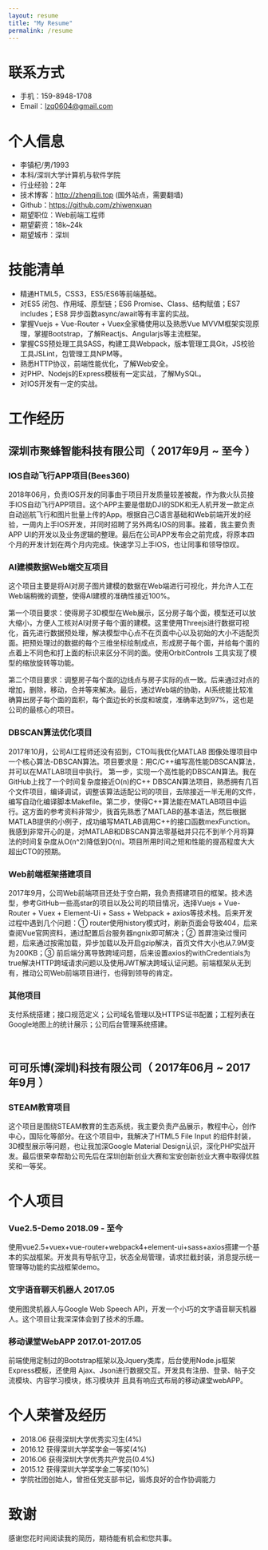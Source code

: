 ```yaml
---
layout: resume
title: "My Resume"
permalink: /resume
---
```



# 联系方式

- 手机：159-8948-1708
- Email：lzq0604@gmail.com

# 个人信息

 - 李镇杞/男/1993
- 本科/深圳大学计算机与软件学院
- 行业经验：2年
- 技术博客：http://zhenqili.top (国外站点，需要翻墙)
- Github：https://github.com/zhiwenxuan
- 期望职位：Web前端工程师
- 期望薪资：18k~24k
- 期望城市：深圳



# 技能清单
- 精通HTML5，CSS3，ES5/ES6等前端基础。
- 对ES5 闭包、作用域、原型链；ES6 Promise、Class、结构赋值；ES7 includes；ES8 异步函数async/await等有丰富的实战。
- 掌握Vuejs + Vue-Router + Vuex全家桶使用以及熟悉Vue MVVM框架实现原理，掌握Bootstrap，了解Reactjs、Angularjs等主流框架。
- 掌握CSS预处理工具SASS，构建工具Webpack，版本管理工具Git，JS校验工具JSLint，包管理工具NPM等。
- 熟悉HTTP协议，前端性能优化，了解Web安全。
- 对PHP、Nodejs的Express模板有一定实战，了解MySQL。
- 对IOS开发有一定的实战。


      
# 工作经历

## 深圳市聚蜂智能科技有限公司（ 2017年9月 ~ 至今 ）

### IOS自动飞行APP项目(Bees360) 
2018年06月，负责IOS开发的同事由于项目开发质量较差被裁，作为救火队员接手IOS自动飞行APP项目。这个APP主要是借助DJI的SDK和无人机开发一款定点自动巡航飞行和图片批量上传的App。根据自己C语言基础和Web前端开发的经验，一周内上手IOS开发，并同时招聘了另外两名IOS的同事。接着，我主要负责APP UI的开发以及业务逻辑的整理。最后在公司APP发布会之前完成，将原本四个月的开发计划在两个月内完成。快速学习上手IOS，也让同事和领导惊叹。 


### AI建模数据Web端交互项目
这个项目主要是将AI对房子图片建模的数据在Web端进行可视化，并允许人工在Web端稍微的调整，使得AI建模的准确性接近100%。

第一个项目要求：使得房子3D模型在Web展示，区分房子每个面，模型还可以放大缩小，方便人工核对AI对房子每个面的建模。这里使用Threejs进行数据可视化，首先进行数据预处理，解决模型中心点不在页面中心以及初始的大小不适配页面。把预处理过的数据的每个三维坐标绘制成点，形成房子每个面，并给每个面的点着上不同色和打上面的标识来区分不同的面。使用OrbitControls 工具实现了模型的缩放旋转等功能。

第二个项目要求：调整房子每个面的边线点与房子实际的点一致。后来通过对点的增加，删除，移动，合并等来解决。最后，通过Web端的协助，AI系统能比较准确算出房子每个面的面积，每个面边长的长度和坡度，准确率达到97%，这也是公司的最核心的项目。


### DBSCAN算法优化项目

2017年10月，公司AI工程师还没有招到，CTO叫我优化MATLAB 图像处理项目中一个核心算法-DBSCAN算法。项目要求是：用C/C++编写高性能DBSCAN算法，并可以在MATLAB项目中执行。 第一步，实现一个高性能的DBSCAN算法。我在GitHub上找了一个时间复杂度接近O(n)的C++ DBSCAN算法项目，熟悉拥有几百个文件项目，编译调试，调整该算法适配公司的项目，去除接近一半无用的文件，编写自动化编译脚本Makefile。第二步，使得C++算法能在MATLAB项目中运行。这方面的参考资料非常少，我首先熟悉了MATLAB的基本语法，然后根据MATLAB提供的小例子，成功编写MATLAB调用C++的接口函数mexFunction。我感到非常开心的是，对MATLAB和DBSCAN算法零基础并只花不到半个月将算法的时间复杂度从O(n^2)降低到O(n)。项目所用时间之短和性能的提高程度大大超出CTO的预期。

### Web前端框架搭建项目
2017年9月，公司Web前端项目还处于空白期，我负责搭建项目的框架。技术选型，参考GitHub一些高star的项目以及公司的项目情况，选择Vuejs + Vue-Router + Vuex + Element-Ui + Sass + Webpack + axios等技术栈。后来开发过程中遇到几个问题：① router使用history模式时，刷新页面会导致404，后来查阅Vue官网资料，通过配置后台服务器ngnix即可解决；② 首屏渲染过慢问题，后来通过按需加载，异步加载以及开启gzip解决，首页文件大小也从7.9M变为200KB；③ 前后端分离导致跨域问题，后来设置axios的withCredentials为true解决HTTP跨域请求问题以及使用JWT解决跨域认证问题。前端框架从无到有，推动公司Web前端项目进行，也得到领导的肯定。

### 其他项目
支付系统搭建；接口规范定义；公司域名管理以及HTTPS证书配置；工程列表在Google地图上的统计展示；公司后台管理系统搭建。

<br>
  
## 可可乐博(深圳)科技有限公司（ 2017年06月 ~ 2017年9月 ）

### STEAM教育项目 
这个项目是围绕STEAM教育的生态系统，我主要负责产品展示，教程中心，创作中心，国际化等部分。在这个项目中，我解决了HTML5 File Input 的组件封装，3D模型展示等问题，也让我加深Google Material Design认识，深化PHP实战开发。最后很荣幸帮助公司先后在深圳创新创业大赛和宝安创新创业大赛中取得优胜奖和一等奖。


  
# 个人项目

### Vue2.5-Demo 2018.09 - 至今
使用vue2.5+vuex+vue-router+webpack4+element-ui+sass+axios搭建一个基本的实战框架。开发具有导航守卫，状态全局管理，请求拦截封装，消息提示统一管理等功能的实战框架demo。

### 文字语音聊天机器人 2017.05
使用图灵机器人与Google Web Speech API，开发一个小巧的文字语音聊天机器人。这个项目让我深深体会到了技术的乐趣。

### 移动课堂WebAPP 2017.01-2017.05
前端使用定制过的Bootstrap框架以及Jquery类库，后台使用Node.js框架Express模板，还使用 Ajax、Json进行数据交互。开发具有注册、登录、帖子交流模块、内容学习模块，练习模块并 且具有响应式布局的移动课堂webAPP。

# 个人荣誉及经历
- 2018.06 获得深圳大学优秀实习生(4%)
- 2016.12 获得深圳大学奖学金一等奖(4%)
- 2016.06 获得深圳大学优秀共产党员(0.4%)
- 2015.12 获得深圳大学奖学金二等奖(10%)
- 学院社团创始人，曾担任党支部书记，锻炼良好的合作协调能力

# 致谢
感谢您花时间阅读我的简历，期待能有机会和您共事。
    
   
